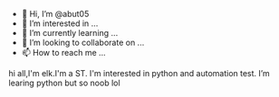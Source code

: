 - 👋 Hi, I’m @abut05
- 👀 I’m interested in ...
- 🌱 I’m currently learning ...
- 💞️ I’m looking to collaborate on ...
- 📫 How to reach me ...

<!---
abut05/abut05 is a ✨ special ✨ repository because its `README.md` (this file) appears on your GitHub profile.
You can click the Preview link to take a look at your changes.
--->
hi all,I'm elk.I'm a ST.
I'm interested in python and automation test.
I’m learing python but so noob lol
